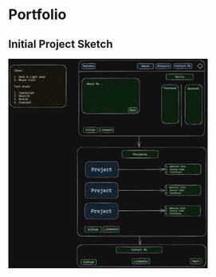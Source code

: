 # Portfolio

## Initial Project Sketch
<img src="/portfolio/public/Portfolio.png" alt="Portfolio Sketch" width="400"/>
